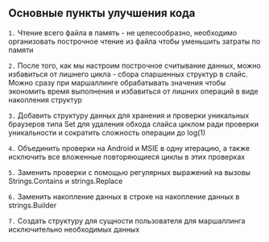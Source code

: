 ## Основные пункты улучшения кода

`1.` Чтение всего файла в память - не целесообразно, необходимо организовать построчное чтение из файла чтобы уменьшить затраты по памяти

`2.` После того, как мы настроим построчное считывание данных, можно избавиться от лишнего цикла - сбора спаршенных структур в слайс. Можно сразу при маршаллинге обрабатывать значения чтобы экономить время выполнения и избавиться от лишних операций в виде накопления структур

`3.` Добавить структуру данных для хранения и проверки уникальных браузеров типа Set для удаления обхода слайса циклом ради проверки уникальности и сократить сложность операции до log(1)

`4.` Объединить проверки на Android и MSIE в одну итерацию, а также исключить все вложенные повторяющиеся циклы в этих проверках

`5.` Заменить проверки с помощью регулярных выражений на вызовы Strings.Contains и strings.Replace

`6.` Заменить накопление данных в строке на накопление данных в strings.Builder

`7.` Создать структуру для сущности пользователя для маршаллинга исключительно необходимых данных
